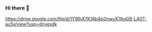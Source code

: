 ### Hi there 👋

<!--
**dbltrpl09/dbltrpl09** is a ✨ _special_ ✨ repository because its `README.md` (this file) appears on your GitHub profile.

Here are some ideas to get you started:

- 🔭 I’m currently working on ...
- 🌱 I’m currently learning ...
- 👯 I’m looking to collaborate on ...
- 🤔 I’m looking for help with ...
- 💬 Ask me about ...
- 📫 How to reach me: ...
- 😄 Pronouns: ...
- ⚡ Fun fact: ...
-->
https://drive.google.com/file/d/1YWhX7K14b4sj2nwuX7AoGB-LA0T-au5v/view?usp=drivesdk
